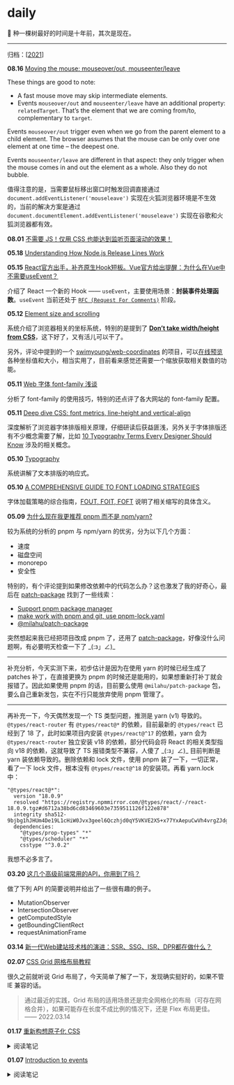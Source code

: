 # daily

🌱 种一棵树最好的时间是十年前，其次是现在。

<hr />

归档：[[2021](./2021.md)]

**08.16** [Moving the mouse: mouseover/out, mouseenter/leave](https://javascript.info/mousemove-mouseover-mouseout-mouseenter-mouseleave)

These things are good to note:

- A fast mouse move may skip intermediate elements.
- Events `mouseover/out` and `mouseenter/leave` have an additional property: `relatedTarget`. That’s the element that we are coming from/to, complementary to `target`.

Events `mouseover/out` trigger even when we go from the parent element to a child element. The browser assumes that the mouse can be only over one element at one time – the deepest one.

Events `mouseenter/leave` are different in that aspect: they only trigger when the mouse comes in and out the element as a whole. Also they do not bubble.

值得注意的是，当需要鼠标移出窗口时触发回调直接通过 `document.addEventListener('mouseleave')` 实现在火狐浏览器环境是不生效的，当前的解决方案是通过 `document.documentElement.addEventListener('mouseleave')` 实现在谷歌和火狐浏览器都有效。

**08.01** [不需要 JS！仅用 CSS 也能达到监听页面滚动的效果！](https://mp.weixin.qq.com/s/aDJp-Vk2wsYRRFu7O8hkFg)

**05.18** [Understanding How Node.js Release Lines Work](https://nodesource.com/blog/understanding-how-node-js-release-lines-work/)

**05.15** [React官方出手，补齐原生Hook短板。Vue官方给出提醒：为什么在Vue中不需要useEvent？](https://mp.weixin.qq.com/s/gZ7eq8aq423FPH8C4eIxLA)

介绍了 React 一个新的 Hook —— `useEvent`，主要使用场景：**封装事件处理函数**。`useEvent` 当前还处于 [`RFC (Request For Comments)`](https://github.com/reactjs/rfcs/blob/useevent/text/0000-useevent.md) 阶段。

**05.12** [Element size and scrolling](https://javascript.info/size-and-scroll)

系统介绍了浏览器相关的坐标系统，特别的是提到了 [**Don’t take width/height from CSS**](https://javascript.info/size-and-scroll#don-t-take-width-height-from-css)，这下好了，又有活儿可以干了。

另外，评论中提到的一个 [swimyoung/web-coordinates](https://github.com/swimyoung/web-coordinates) 的项目，可以[在线预览](https://swimyoung.github.io/web-coordinates/)各种坐标值和大小，相当实用了，目前看来感觉还需要一个缩放获取相关数值的功能。

**05.11** [Web 字体 font-family 浅谈](https://segmentfault.com/a/1190000038284125)

分析了 font-family 的使用技巧，特别的还点评了各大网站的 font-family 配置。

**05.11** [Deep dive CSS: font metrics, line-height and vertical-align](https://iamvdo.me/en/blog/css-font-metrics-line-height-and-vertical-align)

深度解析了浏览器字体排版相关原理，仔细研读后获益匪浅，另外关于字体排版还有不少概念需要了解，比如 [10 Typography Terms Every Designer Should Know](https://creativemarket.com/blog/10-typography-terms-every-designer-should-know) 涉及的相关概念。

**05.10** [Typography](https://web.dev/learn/design/typography/)

系统讲解了文本排版的响应式。

**05.10** [A COMPREHENSIVE GUIDE TO FONT LOADING STRATEGIES](https://www.zachleat.com/web/comprehensive-webfonts/)

字体加载策略的综合指南，[FOUT, FOIT, FOFT](https://css-tricks.com/fout-foit-foft/) 说明了相关缩写的具体含义。

**05.09** [为什么现在我更推荐 pnpm 而不是 npm/yarn?](https://jishuin.proginn.com/p/763bfbd3bcff)

较为系统的分析的 pnpm 与 npm/yarn 的优劣，分为以下几个方面：

- 速度
- 磁盘空间
- monorepo
- 安全性

特别的，有个评论提到如果修改依赖中的代码怎么办？这也激发了我的好奇心，最后在 [patch-package](https://github.com/ds300/patch-package) 找到了一些线索：

- [Support pnpm package manager](https://github.com/ds300/patch-package/issues/35)
- [make work with pnpm and git, use pnpm-lock.yaml](https://github.com/ds300/patch-package/pull/302)
- [@milahu/patch-package](https://github.com/milahu/patch-package)

突然想起来我已经把项目改成 pnpm 了，还用了 [patch-package](https://github.com/ds300/patch-package)，好像没什么问题啊，有必要明天检查一下了 \_(:з」∠)\_

---

补充分析，今天实测下来，初步估计是因为在使用 yarn 的时候已经生成了 patches 补丁，在直接更换为 pnpm 的时候还是能用的，如果想重新打补丁就会报错了。因此如果使用 pnpm 的话，目前要么使用 `@milahu/patch-package` 包，要么自己重新发包，实在不行只能放弃使用 pnpm 管理了。

---

再补充一下，今天偶然发现一个 TS 类型问题，推测是 yarn (v1) 导致的。`@types/react-router` 有 `@types/react@*` 的依赖，目前最新的 `@types/react` 已经到了 18 了，此时如果项目内安装 `@types/react@^17` 的依赖，yarn 会为 `@types/react-router` 独立安装 v18 的依赖，部分代码会将 React 的相关类型指向 v18 的依赖，这就导致了 TS 报错类型不兼容，人傻了 \_(:з」∠)\_ 目前判断是 yarn 装依赖导致的。删除依赖和 lock 文件，使用 pnpm 装了一下，一切正常，看了一下 lock 文件，根本没有 `@types/react@^18` 的安装项。再看 yarn.lock 中：

```
"@types/react@*":
  version "18.0.9"
  resolved "https://registry.npmmirror.com/@types/react/-/react-18.0.9.tgz#d6712a38bd6cd83469603e7359511126f122e878"
  integrity sha512-9bjbg1hJHUm4De19L1cHiW0Jvx3geel6Qczhjd0qY5VKVE2X5+x77YxAepuCwVh4vrgZJdgEJw48zrhRIeF4Nw==
  dependencies:
    "@types/prop-types" "*"
    "@types/scheduler" "*"
    csstype "^3.0.2"
```

我想不必多言了。

**03.20** [这几个高级前端常用的API，你用到了吗？](https://segmentfault.com/a/1190000040942225)

做了下列 API 的简要说明并给出了一些很有趣的例子。

- MutationObserver
- IntersectionObserver
- getComputedStyle
- getBoundingClientRect
- requestAnimationFrame

**03.14** [新一代Web建站技术栈的演进：SSR、SSG、ISR、DPR都在做什么？](https://zhuanlan.zhihu.com/p/365113639)

**02.07** [CSS Grid 网格布局教程](https://www.ruanyifeng.com/blog/2019/03/grid-layout-tutorial.html)

很久之前就听说 Grid 布局了，今天简单了解了一下，发现确实挺好的，如果不管 IE 兼容的话。

> 通过最近的实践，Grid 布局的适用场景还是完全网格化的布局（可存在网格合并），如果可能存在长度不成比例的情况下，还是 Flex 布局更佳。 —— 2022.03.14

**01.17** [重新构想原子化 CSS](https://antfu.me/posts/reimagine-atomic-css-zh)

<details>
<summary>阅读笔记</summary><br />

## 什么是原子化 CSS？

> 原子化 CSS 是一种 CSS 的架构方式，它倾向于小巧且用途单一的 class，并且会以视觉效果进行命名。

## 原子化 CSS 方案

- 传统方案，提供所有你可能需要用到的 CSS 工具
- 按需生成，预先扫描源代码 => 监听文件变化 => 按需生成

## 探讨的解决方案

- [框架] Tailwind CSS
- [框架] Windi CSS
- [引擎] UnoCSS

看来是时候对 CSS 的使用做出一些改变了。

</details>

**01.07** [Introduction to events](https://developer.mozilla.org/en-US/docs/Learn/JavaScript/Building_blocks/Events)

<details>
<summary>阅读笔记</summary><br />

> [Event bubbling and capture](https://developer.mozilla.org/en-US/docs/Learn/JavaScript/Building_blocks/Events#event_bubbling_and_capture)

分为三个阶段：

- 捕获阶段（capturing phase）
- 目标阶段（target phase）
- 冒泡阶段（bubbling phase）

更有关于阶段划分的详细 Demo。

> [Event delegation](https://developer.mozilla.org/en-US/docs/Learn/JavaScript/Building_blocks/Events#event_delegation)

- event.target
- event.currentTarget

</details>
